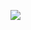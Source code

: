 ![](http://www.plantuml.com/plantuml/svg/TOxThS8m38NVCqKMo0PNLwKiW805J69Q2zT1ZllMuK4YHIBG9__uypcdAmPgyyJEaHZg5IBw8q92TQ_Y_vOGdgkO9HAJ33q9vw4o-n58C5KqXEL__OPBCOLeVbURRzNjaz8mMl0zvtWZMStUOykTQSBKm1_QrQz6tmPE0lSovbzP3w30ZDmWhaD9yyGF)

